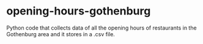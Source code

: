 # opening-hours-gothenburg
Python code that collects data of all the opening hours of restaurants in the Gothenburg area and it stores in a .csv file.
